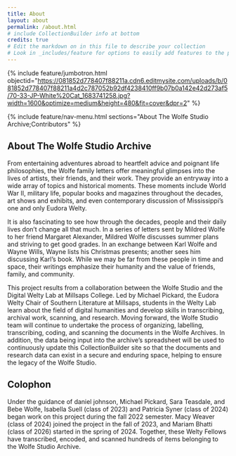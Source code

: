 ```yaml
---
title: About
layout: about
permalink: /about.html
# include CollectionBuilder info at bottom
credits: true
# Edit the markdown on in this file to describe your collection
# Look in _includes/feature for options to easily add features to the page
---
```


{% include feature/jumbotron.html objectid="https://081852d778407f88211a.cdn6.editmysite.com/uploads/b/081852d778407f88211a4d2c787052b92df4238410ff9b07b0a142e42d273af5/70-33-JP-White%20Cat_1683741258.jpg?width=1600&optimize=medium&height=480&fit=cover&dpr=2" %} 

{% include feature/nav-menu.html sections="About The Wolfe Studio Archive;Contributors" %}

## About The Wolfe Studio Archive

From entertaining adventures abroad to heartfelt advice and poignant life philosophies, the Wolfe family letters offer meaningful glimpses into the lives of artists, their friends, and their work. They provide an entryway into a wide array of topics and historical moments. These moments include World War II, military life, popular books and magazines throughout the decades, art shows and exhibits, and even contemporary discussion of Mississippi’s one and only Eudora Welty.

It is also fascinating to see how through the decades, people and their daily lives don’t change all that much. In a series of letters sent by Mildred Wolfe to her friend Margaret Alexander, Mildred Wolfe discusses summer plans and striving to get good grades. In an exchange between Karl Wolfe and Wayne Wills, Wayne lists his Christmas presents; another sees him discussing Karl’s book. While we may be far from these people in time and space, their writings emphasize their humanity and the value of friends, family, and community.

This project results from a collaboration between the Wolfe Studio and the Digital Welty Lab at Millsaps College. Led by Michael Pickard, the Eudora Welty Chair of Southern Literature at Millsaps, students in the Welty Lab learn about the field of digital humanities and develop skills in transcribing, archival work, scanning, and research. Moving forward, the Wolfe Studio team will continue to undertake the process of organizing, labelling, transcribing, coding, and scanning the documents in the Wolfe Archives. In addition, the data being input into the archive’s spreadsheet will be used to continuously update this CollectionBuilder site so that the documents and research data can exist in a secure and enduring space, helping to ensure the legacy of the Wolfe Studio.

## Colophon

Under the guidance of daniel johnson, Michael Pickard, Sara Teasdale, and Bebe Wolfe, Isabella Suell (class of 2023) and Patricia Syner (class of 2024) began work on this project during the fall 2022 semester. Macy Weaver (class of 2024) joined the project in the fall of 2023, and Mariam Bhatti (class of 2026) started in the spring of 2024. Together, these Welty Fellows have transcribed, encoded, and scanned hundreds of items belonging to the Wolfe Studio Archive.